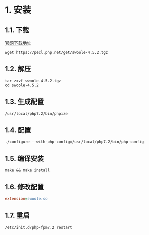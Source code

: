 # 1. 安装
## 1.1. 下载
[官网下载地址](https://pecl.php.net/package/swoole)
```shell
wget https://pecl.php.net/get/swoole-4.5.2.tgz
```

## 1.2. 解压
```shell
tar zxvf swoole-4.5.2.tgz
cd swoole-4.5.2
```
## 1.3. 生成配置
```shell
/usr/local/php7.2/bin/phpize
```

## 1.4. 配置
```shell
./configure --with-php-config=/usr/local/php7.2/bin/php-config
```

## 1.5. 编译安装
```shell
make && make install
```

## 1.6. 修改配置
```php.ini
extension=swoole.so
```

## 1.7. 重启
```shell
/etc/init.d/php-fpm7.2 restart
```